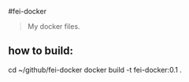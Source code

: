 #fei-docker
> My docker files.


## how to build:
cd ~/github/fei-docker
docker build -t fei-docker:0.1 .
